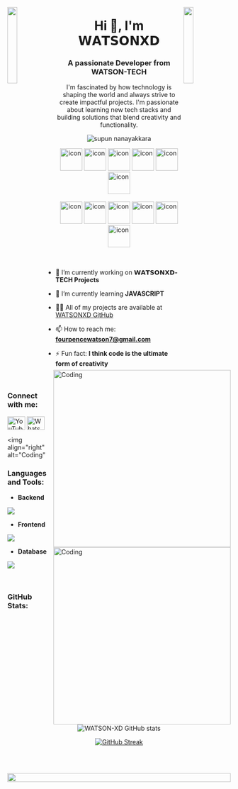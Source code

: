 

<img align="left" src="https://user-images.githubusercontent.com/65187002/144930161-2f783401-8d27-4fdf-a2f7-cc0ba32f1f1f.gif" width="21%" style="display:inline;"><img align="right" src="https://user-images.githubusercontent.com/65187002/144930161-2f783401-8d27-4fdf-a2f7-cc0ba32f1f1f.gif" width="21%" style="display:inline;">

<h1 align="center">Hi 👋, I'm 𝗪𝗔𝗧𝗦𝗢𝗡𝗫𝗗</h1>
<h3 align="center">A passionate Developer from WATSON-TECH</h3>

<p align="center">I'm fascinated by how technology is shaping the world and always strive to create impactful projects. I'm passionate about learning new tech stacks and building solutions that blend creativity and functionality.</p>
<p align="center"> 
 <img src="https://komarev.com/ghpvc/?username=supuna97&label=Profile%20views&color=0e75b6&style=flat" alt="supun nanayakkara" /> 
<!--  <img src="https://img.shields.io/badge/Languages-Python | Java | PHP | Typescript | Node | React -green.svg" alt="supun nanayakkara's languages" /> -->
<!--  <img alt="Profile followers" src="https://img.shields.io/github/followers/supuna97"> -->
</p>

<div align="center">
  <img src="https://techstack-generator.vercel.app/java-icon.svg" alt="icon" width="50" height="50" />
  <img src="https://techstack-generator.vercel.app/python-icon.svg" alt="icon" width="50" height="50" />
  <img src="https://techstack-generator.vercel.app/ts-icon.svg" alt="icon" width="50" height="50" />
  <img src="https://techstack-generator.vercel.app/js-icon.svg" alt="icon"width="50" height="50" />
  <img src="https://techstack-generator.vercel.app/react-icon.svg" alt="icon" width="50" height="50" />
 <img src="https://techstack-generator.vercel.app/mysql-icon.svg" alt="icon" width="50" height="50" />
</div>

<br>

<div align="center">
  <img src="https://techstack-generator.vercel.app/docker-icon.svg" alt="icon" width="50" height="50" />
  <img src="https://techstack-generator.vercel.app/aws-icon.svg" alt="icon" width="50" height="50" />
  <img src="https://techstack-generator.vercel.app/github-icon.svg" alt="icon" width="50" height="50" />
  <img src="https://techstack-generator.vercel.app/prettier-icon.svg" alt="icon" width="50" height="50" />
  <img src="https://techstack-generator.vercel.app/restapi-icon.svg" alt="icon" width="50" height="50" />
  <img src="https://techstack-generator.vercel.app/graphql-icon.svg" alt="icon" width="50" height="50" />
</div>

<img align="right" alt="Coding" width="400" src="https://user-images.githubusercontent.com/74038190/229223263-cf2e4b07-2615-4f87-9c38-e37600f8381a.gif">
<br><br>

- 🔭 I’m currently working on **𝗪𝗔𝗧𝗦𝗢𝗡𝗫𝗗-TECH Projects**

- 🌱 I’m currently learning **JAVASCRIPT**

- 👨‍💻 All of my projects are available at [WATSONXD GitHub](https://github.com/watsonxdboy)

- 📫 How to reach me: **fourpencewatson7@gmail.com**

- ⚡ Fun fact: **I think code is the ultimate form of creativity**

<br>

<h3 align="left">Connect with me:</h3>
<p align="left">
<a href="https://www.youtube.com/@WATSON-TECH" target="blank"><img align="center" src="https://raw.githubusercontent.com/rahuldkjain/github-profile-readme-generator/master/src/images/icons/Social/youtube.svg" alt="YouTube" height="30" width="40" /></a>
<a href="https://whatsapp.com/channel/0029VajjzuB9sBI890YffB1b" target="blank"><img align="center" src="https://raw.githubusercontent.com/rahuldkjain/github-profile-readme-generator/master/src/images/icons/Social/whatsapp.svg" alt="WhatsApp" height="30" width="40" /></a>
</p>

<img align="right" alt="Coding<img align="right" alt="Coding" width="400" src="https://files.catbox.moe/rfowi7.jpg">"

<h3 align="left">Languages and Tools:</h3>

- **Backend**
<p align="left">
  <a href="https://skillicons.dev">
    <img src="https://skillicons.dev/icons?i=php,java,nodejs,py" />
  </a>
</p>

- **Frontend**
<p align="left">
  <a href="https://skillicons.dev">
    <img src="https://skillicons.dev/icons?i=ts,js,react,tailwind" />
  </a>
</p>

- **Database**
<p align="left">
  <a href="https://skillicons.dev">
    <img src="https://skillicons.dev/icons?i=mongodb,mysql" />
  </a>
</p>

<br/>

<h3 align="left">GitHub Stats:</h3>
<div align="center">

![WATSON-XD GitHub stats](https://github-readme-stats.vercel.app/api?username=watsonxdboy&theme=midnight-purple&show_icons=true)

[![GitHub Streak](https://streak-stats.demolab.com/?user=watsonxdboy&theme=midnight-purple)](https://git.io/streak-stats)

</div>

<br><br>

<img src="https://i.imgur.com/dBaSKWF.gif" height="20" width="100%">

